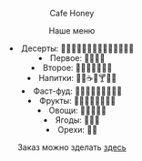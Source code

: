 
<html>
<head>
	<title>Cafe Honey</title>
	<link rel="stylesheet" type="text/css" href="CafeHoney.css">
</head>
<body>
<p align="center" id="text">Cafe Honey</p>
<p align="center" class="menu">Наше меню
<li align="center" class="menu">Десерты:
🍘🍡🍧🍨🍦🍰🍿🍮🍫🍩🍬🍭🍯🍪</li>
<li align="center" class="menu">Первое:
🍜🥘🍛🍲</li>
<li align="center" class="menu">Второе:
🍝🍢🍱🍚🥗🍣🍙</li>
<li align="center" class="menu">Напитки:
🥛🍵☕🥃🍸🍹🍶</li>
<li align="center" class="menu">Фаст-фуд:
🍕🌮🌯🥙🍟🌭🍔🍗🥓</li>
<li align="center" class="menu">Фрукты:
🍍🍎🍊🍑🍋🍌🍏🍐</li>
<li align="center" class="menu">Овощи:
🥕🍆🥒🌽🥔</li>
<li align="center" class="menu">Ягоды:
🍓🍉🍇</li>
<li align="center" class="menu">Орехи:
🌰🥜</li>
</p>
<p align="center" class="menu">Заказ можно зделать <a class="link" href="https://invite.viber.com/?g2=AQBLCKQ%2FWQGzg0xnT6IIVZ8eaGRQe%2B%2FjbhaFarEpCeMh3L5VlEcPatY%2FsZXoB%2FUN">здесь<a>
